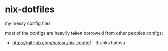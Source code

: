 # nix-dotfiles

my messy config files

most of the configs are heavily ~~taken~~ borrowed from other peoples configs:
- https://github.com/hatosu/nix-config/ - thanks hatosu
